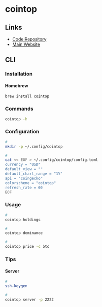 # cointop

## Links

- [Code Repository](https://github.com/cointop-sh/cointop)
- [Main Website](https://cointop.sh/)

## CLI

### Installation

#### Homebrew

```sh
brew install cointop
```

### Commands

```sh
cointop -h
```

### Configuration

```sh
#
mkdir -p ~/.config/cointop

#
cat << EOF > ~/.config/cointop/config.toml
currency = "USD"
default_view = ""
default_chart_range = "1Y"
api = "coingecko"
colorscheme = "cointop"
refresh_rate = 60
EOF
```

### Usage

```sh
#
cointop holdings

#
cointop dominance

#
cointop price -c btc
```

### Tips

#### Server

```sh
#
ssh-keygen

#
cointop server -p 2222
```

<!-- #### Autocomplete

```sh
# cointop
source <(cointop completion zsh)
``` -->
